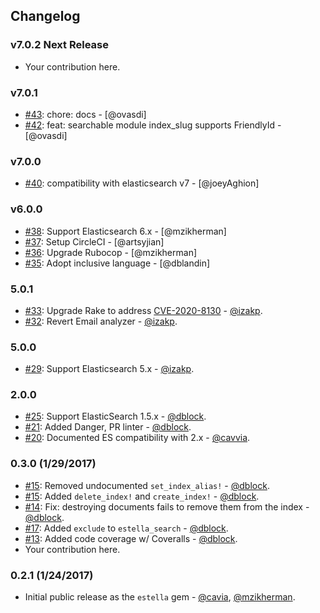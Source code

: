 ## Changelog

### v7.0.2 Next Release

* Your contribution here.

### v7.0.1

* [#43](https://github.com/artsy/estella/pull/43): chore: docs - [@ovasdi]
* [#42](https://github.com/artsy/estella/pull/42): feat: searchable module index_slug supports FriendlyId - [@ovasdi]

### v7.0.0

* [#40](https://github.com/artsy/estella/pull/40): compatibility with elasticsearch v7 - [@joeyAghion]

### v6.0.0

* [#38](https://github.com/artsy/estella/pull/38): Support Elasticsearch 6.x - [@mzikherman]
* [#37](https://github.com/artsy/estella/pull/37): Setup CircleCI - [@artsyjian]
* [#36](https://github.com/artsy/estella/pull/36): Upgrade Rubocop - [@mzikherman]
* [#35](https://github.com/artsy/estella/pull/35): Adopt inclusive language - [@dblandin]

### 5.0.1

* [#33](https://github.com/artsy/estella/pull/32): Upgrade Rake to address [CVE-2020-8130](https://github.com/advisories/GHSA-jppv-gw3r-w3q8) - [@izakp](https://github.com/izakp).
* [#32](https://github.com/artsy/estella/pull/32): Revert Email analyzer - [@izakp](https://github.com/izakp).

### 5.0.0

* [#29](https://github.com/artsy/estella/pull/29): Support Elasticsearch 5.x - [@izakp](https://github.com/izakp).

### 2.0.0

* [#25](https://github.com/artsy/estella/pull/25): Support ElasticSearch 1.5.x - [@dblock](https://github.com/dblock).
* [#21](https://github.com/artsy/estella/pull/21): Added Danger, PR linter - [@dblock](https://github.com/dblock).
* [#20](https://github.com/artsy/estella/pull/20): Documented ES compatibility with 2.x - [@cavvia](https://github.com/cavvia).

### 0.3.0 (1/29/2017)

* [#15](https://github.com/artsy/estella/pull/15): Removed undocumented `set_index_alias!` - [@dblock](https://github.com/dblock).
* [#15](https://github.com/artsy/estella/pull/15): Added `delete_index!` and `create_index!` - [@dblock](https://github.com/dblock).
* [#14](https://github.com/artsy/estella/pull/14): Fix: destroying documents fails to remove them from the index - [@dblock](https://github.com/dblock).
* [#17](https://github.com/artsy/estella/pull/17): Added `exclude` to `estella_search` - [@dblock](https://github.com/dblock).
* [#13](https://github.com/artsy/estella/pull/13): Added code coverage w/ Coveralls - [@dblock](https://github.com/dblock).
* Your contribution here.

### 0.2.1 (1/24/2017)

* Initial public release as the `estella` gem - [@cavia](https://github.com/cavvia), [@mzikherman](https://github.com/mzikherman).
